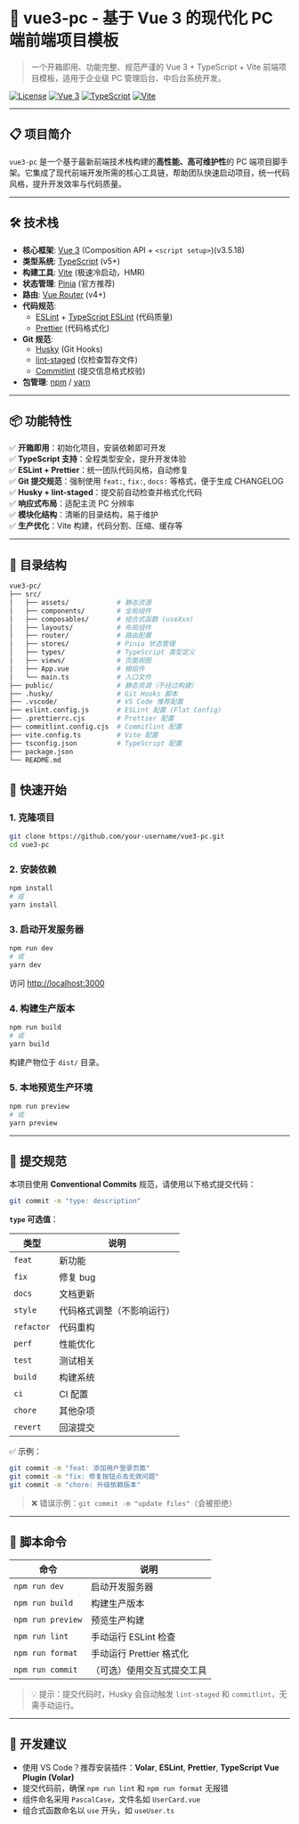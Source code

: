 # 🚀 vue3-pc - 基于 Vue 3 的现代化 PC 端前端项目模板

> 一个开箱即用、功能完整、规范严谨的 Vue 3 + TypeScript + Vite 前端项目模板，适用于企业级 PC 管理后台、中后台系统开发。

[![License](https://img.shields.io/badge/license-MIT-blue.svg)](LICENSE)
[![Vue 3](https://img.shields.io/badge/Vue-3.x-green)](https://vuejs.org)
[![TypeScript](https://img.shields.io/badge/TypeScript-5.x-blue)](https://www.typescriptlang.org/)
[![Vite](https://img.shields.io/badge/Vite-5.x-purple)](https://vitejs.dev)

---

## 📋 项目简介

`vue3-pc` 是一个基于最新前端技术栈构建的**高性能、高可维护性**的 PC 端项目脚手架。它集成了现代前端开发所需的核心工具链，帮助团队快速启动项目，统一代码风格，提升开发效率与代码质量。

---

## 🛠️ 技术栈

- **核心框架**: [Vue 3](https://vuejs.org) (Composition API + `<script setup>`)(v3.5.18)
- **类型系统**: [TypeScript](https://www.typescriptlang.org/) (v5+)
- **构建工具**: [Vite](https://vitejs.dev) (极速冷启动，HMR)
- **状态管理**: [Pinia](https://pinia.vuejs.org) (官方推荐)
- **路由**: [Vue Router](https://router.vuejs.org) (v4+)
- **代码规范**:
  - [ESLint](https://eslint.org) + [TypeScript ESLint](https://typescript-eslint.io) (代码质量)
  - [Prettier](https://prettier.io) (代码格式化)
- **Git 规范**:
  - [Husky](https://typicode.github.io/husky) (Git Hooks)
  - [lint-staged](https://github.com/okonet/lint-staged) (仅检查暂存文件)
  - [Commitlint](https://commitlint.js.org) (提交信息格式校验)
- **包管理**: [npm](https://www.npmjs.com/) / [yarn](https://yarnpkg.com/)

---

## 📦 功能特性

✅ **开箱即用**：初始化项目，安装依赖即可开发  
✅ **TypeScript 支持**：全程类型安全，提升开发体验  
✅ **ESLint + Prettier**：统一团队代码风格，自动修复  
✅ **Git 提交规范**：强制使用 `feat:`, `fix:`, `docs:` 等格式，便于生成 CHANGELOG  
✅ **Husky + lint-staged**：提交前自动检查并格式化代码  
✅ **响应式布局**：适配主流 PC 分辨率  
✅ **模块化结构**：清晰的目录结构，易于维护  
✅ **生产优化**：Vite 构建，代码分割、压缩、缓存等

---

## 📁 目录结构

```bash
vue3-pc/
├── src/
│   ├── assets/            # 静态资源
│   ├── components/        # 全局组件
│   ├── composables/       # 组合式函数 (useXxx)
│   ├── layouts/           # 布局组件
│   ├── router/            # 路由配置
│   ├── stores/            # Pinia 状态管理
│   ├── types/             # TypeScript 类型定义
│   ├── views/             # 页面视图
│   ├── App.vue            # 根组件
│   └── main.ts            # 入口文件
├── public/                # 静态资源（不经过构建）
├── .husky/                # Git Hooks 脚本
├── .vscode/               # VS Code 推荐配置
├── eslint.config.js       # ESLint 配置 (Flat Config)
├── .prettierrc.cjs        # Prettier 配置
├── commitlint.config.cjs  # Commitlint 配置
├── vite.config.ts         # Vite 配置
├── tsconfig.json          # TypeScript 配置
├── package.json
└── README.md
```

## 🚀 快速开始

### 1. 克隆项目

```bash
git clone https://github.com/your-username/vue3-pc.git
cd vue3-pc
```

### 2. 安装依赖

```bash
npm install
# 或
yarn install
```

### 3. 启动开发服务器

```bash
npm run dev
# 或
yarn dev
```

访问 [http://localhost:3000](http://localhost:3000)

### 4. 构建生产版本

```bash
npm run build
# 或
yarn build
```

构建产物位于 `dist/` 目录。

### 5. 本地预览生产环境

```bash
npm run preview
# 或
yarn preview
```

---

## 📝 提交规范

本项目使用 **Conventional Commits** 规范，请使用以下格式提交代码：

```bash
git commit -m "type: description"
```

**`type` 可选值**：

| 类型       | 说明                       |
| ---------- | -------------------------- |
| `feat`     | 新功能                     |
| `fix`      | 修复 bug                   |
| `docs`     | 文档更新                   |
| `style`    | 代码格式调整（不影响运行） |
| `refactor` | 代码重构                   |
| `perf`     | 性能优化                   |
| `test`     | 测试相关                   |
| `build`    | 构建系统                   |
| `ci`       | CI 配置                    |
| `chore`    | 其他杂项                   |
| `revert`   | 回滚提交                   |

✅ 示例：

```bash
git commit -m "feat: 添加用户登录页面"
git commit -m "fix: 修复按钮点击无效问题"
git commit -m "chore: 升级依赖版本"
```

> ❌ 错误示例：`git commit -m "update files"`（会被拒绝）

---

## 🧪 脚本命令

| 命令              | 说明                       |
| ----------------- | -------------------------- |
| `npm run dev`     | 启动开发服务器             |
| `npm run build`   | 构建生产版本               |
| `npm run preview` | 预览生产构建               |
| `npm run lint`    | 手动运行 ESLint 检查       |
| `npm run format`  | 手动运行 Prettier 格式化   |
| `npm run commit`  | （可选）使用交互式提交工具 |

> 💡 提示：提交代码时，Husky 会自动触发 `lint-staged` 和 `commitlint`，无需手动运行。

---

## 🧰 开发建议

- 使用 VS Code？推荐安装插件：**Volar**, **ESLint**, **Prettier**, **TypeScript Vue Plugin (Volar)**
- 提交代码前，确保 `npm run lint` 和 `npm run format` 无报错
- 组件命名采用 `PascalCase`，文件名如 `UserCard.vue`
- 组合式函数命名以 `use` 开头，如 `useUser.ts`
